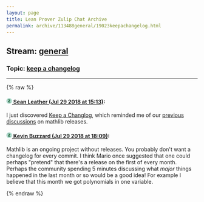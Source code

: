 ```yaml
---
layout: page
title: Lean Prover Zulip Chat Archive 
permalink: archive/113488general/19023keepachangelog.html
---
```


## Stream: [general](index.html)
### Topic: [keep a changelog](19023keepachangelog.html)

---


{% raw %}
#### [![Click to go to Zulip](../../assets/img/zulip2.png) Sean Leather (Jul 29 2018 at 15:13)](https://leanprover.zulipchat.com/#narrow/stream/113488-general/topic/keep%20a%20changelog/near/130523988):
I just discovered [Keep a Changlog](https://keepachangelog.com/), which reminded me of our [previous discussions](https://leanprover.zulipchat.com/#narrow/stream/113488-general/subject/mathlib.20branches/near/128358255) on mathlib releases.

#### [![Click to go to Zulip](../../assets/img/zulip2.png) Kevin Buzzard (Jul 29 2018 at 18:09)](https://leanprover.zulipchat.com/#narrow/stream/113488-general/topic/keep%20a%20changelog/near/130529498):
Mathlib is an ongoing project without releases. You probably don't want a changelog for every commit. I think Mario once suggested that one could perhaps "pretend" that there's a release on the first of every month. Perhaps the community spending 5 minutes discussing what *major* things happened in the last month or so would be a good idea! For example I believe that this month we got polynomials in one variable.


{% endraw %}
